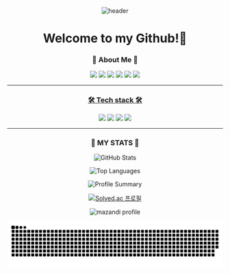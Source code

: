 <!-- Header -->
<div align="center">
  <img src="https://capsule-render.vercel.app/api?type=waving&color=0:ed9d0b,100:f94001&height=250&section=header&text=maldron0309&fontColor=ffffff&fontSize=90" alt="header" />
</div>

<!-- Welcome message -->
<h1 align="center">Welcome to my Github!👋</h1>

<h3 align="center">🧡 About Me 🧡</h3>
<div align="center">
  <a href="https://twitter.com/MAREDA640" target="_blank"><img src="https://img.shields.io/badge/Twitter-1DA1F2?style=flat-square&logo=Twitter&logoColor=white"/></a>
  <a href="mailto:bagjinhyeong640@gmail.com" target="_blank"><img src="https://img.shields.io/badge/Gmail-EA4335?style=flat-square&logo=Gmail&logoColor=white"/></a>
  <a href="https://www.instagram.com/pjhbb_0309/" target="_blank"><img src="https://img.shields.io/badge/Instagram-E4405F?style=flat-square&logo=Instagram&logoColor=white"/></a>
  <a href="https://velog.io/@maldron" target="_blank"><img src="https://img.shields.io/badge/Velog-20C997?style=flat-square&logo=Velog&logoColor=white"/></a>
  <a href="https://devjourneybit.tistory.com/" target="_blank"><img src="https://img.shields.io/badge/Tistory-000000?style=flat-square&logo=Tistory&logoColor=white"/></a>
  <a href="https://hits.seeyoufarm.com">
   <img src="https://hits.seeyoufarm.com/api/count/incr/badge.svg?url=https%3A%2F%2Fgithub.com%2Fmaldron0309&count_bg=%23808080&title_bg=%23000000&icon=github.svg&icon_color=%23E7E7E7&title=hits&edge_flat=false"/>

<hr>

<!-- Tech stack -->

<h3 align="center">🛠 Tech stack 🛠</h3>
<div align="center">
 <a target="_blank"><img src="https://img.shields.io/badge/C%2B%2B-00599C?style=flat-square&logo=C&logoColor=white"/></a>
 <a target="_blank"><img src="https://img.shields.io/badge/C%23-239120?style=flat-square&logo=C&logoColor=white"/></a>
 <a target="_blank"><img src="https://img.shields.io/badge/Unity-000000?style=flat-square&logo=Unity&logoColor=white"/></a>
 <a target="_blank"><img src="https://img.shields.io/badge/Godot_Engine-478CBF?style=flat-square&logo=Godot%20Engine&logoColor=white"/></a>
</div>
       
<hr>
    
<!-- Stats -->
<h3 align="center">🧱 MY STATS 🧱</h3>
<p align="center">
  <img src="https://github-readme-stats.vercel.app/api?username=maldron0309&amp;show_icons=true&amp;theme=github" alt="GitHub Stats" />
</p>
<p align="center">
  <img src="https://github-readme-stats.vercel.app/api/top-langs/?username=maldron0309&amp;layout=compact&amp;theme=github" alt="Top Languages" />
</p>
<p align="center">
  <img src="https://github-profile-summary-cards.vercel.app/api/cards/profile-details?username=maldron0309&theme=github" alt="Profile Summary" />
</p>

[![Solved.ac 프로필](http://mazassumnida.wtf/api/v2/generate_badge?boj=maldron)](https://solved.ac/maldron)
   

![mazandi profile](http://mazandi.herokuapp.com/api?handle=maldron&theme=warm)

   
<!-- Snake -->
<div align="center">
  <img src="https://github.com/1999AZZAR/1999AZZAR/blob/main/resources/img/grid-snake.svg" alt="snake" />
</div>
